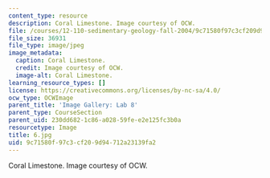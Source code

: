 ```yaml
---
content_type: resource
description: Coral Limestone. Image courtesy of OCW.
file: /courses/12-110-sedimentary-geology-fall-2004/9c71580f97c3cf209d94712a23139fa2_6.jpg
file_size: 36931
file_type: image/jpeg
image_metadata:
  caption: Coral Limestone.
  credit: Image courtesy of OCW.
  image-alt: Coral Limestone.
learning_resource_types: []
license: https://creativecommons.org/licenses/by-nc-sa/4.0/
ocw_type: OCWImage
parent_title: 'Image Gallery: Lab 8'
parent_type: CourseSection
parent_uid: 230dd682-1c86-a028-59fe-e2e125fc3b0a
resourcetype: Image
title: 6.jpg
uid: 9c71580f-97c3-cf20-9d94-712a23139fa2
---
```

Coral Limestone. Image courtesy of OCW.
